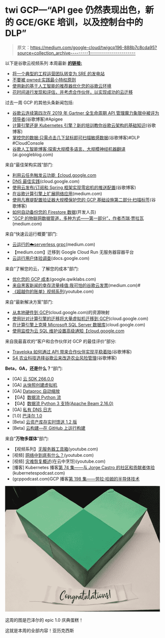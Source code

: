 # twi GCP—“API gee 仍然表现出色，新的 GCE/GKE 培训，以及控制台中的 DLP”

> 原文：<https://medium.com/google-cloud/twigcp196-888b7c8cda95?source=collection_archive---------1----------------------->

以下是谷歌云视频系列 本周最新 [**的链接:**](http://gtech.run/ju4em)

*   [将一个典型的工程运营团队转变为 SRE 的发电站](http://gtech.run/ckzqp)
*   [不要被 pwned:实践最小特权原则](http://gtech.run/8rp4r)
*   [使用新的基于人工智能的推荐器优化您的谷歌云环境](http://gtech.run/z6fqa)
*   [花时间进行发现和评估，并考虑合作伙伴，以实现成功的云迁移](http://gtech.run/hr6qx)

过去一周 GCP 的其他头条新闻包括:

*   [谷歌云连续第四次在 2019 年 Gartner 全生命周期 API 管理魔力象限中被评为领导者](http://gtech.run/scs8p)(谷歌博客)#Apigee
*   [计算引擎还是 Kubernetes 引擎？新的培训教你谷歌云架构的基础知识](http://gtech.run/rnjv7)(谷歌博客)
*   [掌控您的数据:只需点击几下鼠标即可扫描敏感数据](http://gtech.run/9ntmx)(谷歌博客)#DLP #CloudConsole
*   [谷歌人工智能博客:探索大规模多语言、大规模神经机器翻译](http://gtech.run/6cevp)(ai.googleblog.com)

来自“最佳架构实践”部门:

*   [利用云任务触发云功能【cloud.google.com ](http://gtech.run/xvqk8)
*   [DNS 最佳实践](http://gtech.run/v46gm)(cloud.google.com)
*   [使用云发布/订阅和 Spring 框架实现零宕机的推送配置](http://gtech.run/9ehsk)(谷歌博客)
*   [在谷歌计算引擎上扩展网络应用](http://gtech.run/m6nx9)(medium.com)
*   [使用凡赛堤配置验证器大规模保护您的 GCP 基础设施第二部分:扫描标签](http://gtech.run/9zur4)(谷歌博客)
*   [如何自动备份您的 Firestore 数据](http://gtech.run/g9nyn)(开发人员)
*   [“GCP 的物联网数据管道，多种方式——第一部分”，作者杰瑞·贾拉瓦](http://gtech.run/z2wwd)(medium.com)

来自“快速云运行概要”部门:

*   [云运行的☁️serverless grpc](http://gtech.run/nj6k2)(medium.com)
*   【medium.com】迁移到 Google Cloud Run 无服务器容器平台
*   [云运行用户体验调查](http://gtech.run/jhpa7)(docs.google.com)

来自“了解您的云，了解您的成本”部门:

*   [优化您的 GCP 成本](http://gtech.run/56fll)(google.qwiklabs.com)
*   [来自黑客新闻的幸存流量峰值:我可怕的谷歌云发票](http://gtech.run/47bq5)(medium.com)#
*   [《超越你的账单》视频系列](http://gtech.run/xdckq)(youtube.com)

来自“最新解决方案”部门:

*   [从本地硬件到 GCP](http://gtech.run/z6pp6)(cloud.google.com)的资源映射
*   [使用针对计算引擎的迁移将大量虚拟机迁移到 GCP](http://gtech.run/b2y6f)(cloud.google.com)
*   [在计算引擎上克隆 Microsoft SQL Server 数据库](http://gtech.run/jzj7a)(cloud.google.com)
*   [使用监控为云 SQL 维护设置高级通知【cloud.google.com ](http://gtech.run/gwbx3)

来自我最喜欢的“客户和合作伙伴对 GCP 的最佳评价”部分:

*   [Traveloka 如何通过 API 带来合作伙伴实现平稳着陆](http://gtech.run/eb74h)(谷歌博客)
*   [S4 农业科技选择谷歌云来改造农业风险管理](http://gtech.run/4lmll)(谷歌博客)

**Beta，GA，还是什么？**“部门:

*   [GA] [云 SDK 266.0.0](http://gtech.run/wfg8w)
*   [GA] [从快照创建虚拟机](http://gtech.run/4am2l)
*   [GA] [Dataproc 自动缩放](http://gtech.run/99q8r)
*   【GA】[数据流 Python 流](http://gtech.run/8f6am)
*   【GA】[数据流 Python 3 支持(Apache Beam 2.16.0)](http://gtech.run/zwjfa)
*   [GA] [私有 DNS 日志](http://gtech.run/kcm7s)
*   [1.0] [巴泽尔 1.0](http://gtech.run/ngnws)
*   [Beta] [云资产库存实时馈送 1.2 版](http://gtech.run/z4mp5)
*   [Beta] [云构建—在 GitHub 上运行构建](http://gtech.run/kst62)

来自“**万物多媒体**”部门:

*   【视频系列】[无服务器工具箱](http://gtech.run/6hwul)(youtube.com)
*   [视频] [网络中到底有什么？](http://gtech.run/5hyev)(youtube.com)
*   [视频] [灾难恢复概述](http://gtech.run/mycap)(在云中烹饪)(youtube.com)
*   [播客] Kubernetes 播客[第 74 集——与 Jorge Castro 的社区和贡献者体验](http://gtech.run/zwkb7)(kubernetespodcast.com)
*   (gcppodcast.com)GCP 播客[第 198 集——劳拉·哈姆的半导体技术](http://gtech.run/2nc78)

[![](img/105dfd9eb33a9dba559aa56f9437a11d.png)](http://gtech.run/ngnws)

这周的图是巴泽尔的 epic 1.0 庆典蛋糕！

这就是本周的全部内容！亚历克西斯